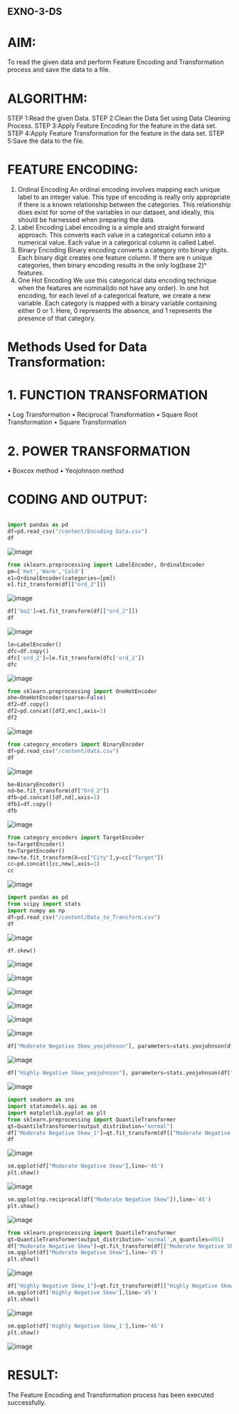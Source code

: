 ## EXNO-3-DS

# AIM:
To read the given data and perform Feature Encoding and Transformation process and save the data to a file.

# ALGORITHM:
STEP 1:Read the given Data.
STEP 2:Clean the Data Set using Data Cleaning Process.
STEP 3:Apply Feature Encoding for the feature in the data set.
STEP 4:Apply Feature Transformation for the feature in the data set.
STEP 5:Save the data to the file.

# FEATURE ENCODING:
1. Ordinal Encoding
An ordinal encoding involves mapping each unique label to an integer value. This type of encoding is really only appropriate if there is a known relationship between the categories. This relationship does exist for some of the variables in our dataset, and ideally, this should be harnessed when preparing the data.
2. Label Encoding
Label encoding is a simple and straight forward approach. This converts each value in a categorical column into a numerical value. Each value in a categorical column is called Label.
3. Binary Encoding
Binary encoding converts a category into binary digits. Each binary digit creates one feature column. If there are n unique categories, then binary encoding results in the only log(base 2)ⁿ features.
4. One Hot Encoding
We use this categorical data encoding technique when the features are nominal(do not have any order). In one hot encoding, for each level of a categorical feature, we create a new variable. Each category is mapped with a binary variable containing either 0 or 1. Here, 0 represents the absence, and 1 represents the presence of that category.

# Methods Used for Data Transformation:
  # 1. FUNCTION TRANSFORMATION
• Log Transformation
• Reciprocal Transformation
• Square Root Transformation
• Square Transformation
  # 2. POWER TRANSFORMATION
• Boxcox method
• Yeojohnson method

# CODING AND OUTPUT:
```python

import pandas as pd
df=pd.read_csv("/content/Encoding Data.csv")
df
```
 ![image](https://github.com/varshasharon/EXNO-3-DS/assets/98278161/d50feeb0-02d1-4d80-988b-73beff9a922e)

```python
from sklearn.preprocessing import LabelEncoder, OrdinalEncoder
pm=['Hot','Warm','Cold']
e1=OrdinalEncoder(categories=[pm])
e1.fit_transform(df[["ord_2"]])
```
![image](https://github.com/varshasharon/EXNO-3-DS/assets/98278161/3b99bb56-9f79-4c19-8073-6acb51e3c7ff)


```python
df['bo2']=e1.fit_transform(df[["ord_2"]])
df
```
![image](https://github.com/varshasharon/EXNO-3-DS/assets/98278161/729b6d4a-54ad-49e3-b375-9a91aed0d8cd)

```python
le=LabelEncoder()
dfc=df.copy()
dfc['ord_2']=le.fit_transform(dfc['ord_2'])
dfc
```
![image](https://github.com/varshasharon/EXNO-3-DS/assets/98278161/a204cb14-d8f7-405f-9d74-b899c7475853)


```python
from sklearn.preprocessing import OneHotEncoder
ohe=OneHotEncoder(sparse=False)
df2=df.copy()
df2=pd.concat([df2,enc],axis=1)
df2
```
![image](https://github.com/varshasharon/EXNO-3-DS/assets/98278161/e14d5ed4-9a92-422a-a194-f3279acc29bb)

```python
from category_encoders import BinaryEncoder
df=pd.read_csv("/content/data.csv")
df
```
![image](https://github.com/varshasharon/EXNO-3-DS/assets/98278161/5f4c3d75-0fd9-4c5b-8809-41697ae76a58)


```python
be=BinaryEncoder()
nd=be.fit_transform(df["Ord_2"])
dfb=pd.concat([df,nd],axis=1)
dfb1=df.copy()
dfb
```
![image](https://github.com/varshasharon/EXNO-3-DS/assets/98278161/53805568-c5f6-4e6c-bb81-316490b1cb75)


```python
from category_encoders import TargetEncoder
te=TargetEncoder()
te=TargetEncoder()
new=te.fit_transform(X=cc["City"],y=cc["Target"])
cc=pd.concat([cc,new],axis=1)
cc
```
![image](https://github.com/varshasharon/EXNO-3-DS/assets/98278161/f4a82029-6738-4453-952f-d80605ddb10e)


```python
import pandas as pd
from scipy import stats
import numpy as np
df=pd.read_csv("/content/Data_to_Transform.csv")
df
```
![image](https://github.com/varshasharon/EXNO-3-DS/assets/98278161/f958785d-f1c9-471c-b04f-14d89376f25d)


```python
df.skew()
```
![image](https://github.com/varshasharon/EXNO-3-DS/assets/98278161/eef1f465-295a-469d-914e-7313a046c046)

![image](https://github.com/varshasharon/EXNO-3-DS/assets/98278161/d046aa73-0223-47cc-a784-dacfc95dddce)

![image](https://github.com/varshasharon/EXNO-3-DS/assets/98278161/18ba4598-6720-49bc-b83b-4ceb6023f403)

![image](https://github.com/varshasharon/EXNO-3-DS/assets/98278161/5eabf620-9326-44f0-812b-5f617a360f03)

![image](https://github.com/varshasharon/EXNO-3-DS/assets/98278161/42c3fb2a-3455-4ef3-9e61-2c92a9859451)

![image](https://github.com/varshasharon/EXNO-3-DS/assets/98278161/de879772-39d9-4bfb-9b6a-d14dd48f5e93)


```python
df["Moderate Negative Skew_yeojohnson"], parameters=stats.yeojohnson(df["Moderate Negative Skew"])
```
![image](https://github.com/varshasharon/EXNO-3-DS/assets/98278161/31a20908-73ec-4ec5-a674-cda800631d2b)

```python
df["Highly Negative Skew_yeojohnson"], parameters=stats.yeojohnson(df["Highly Negative Skew"])
```
![image](https://github.com/varshasharon/EXNO-3-DS/assets/98278161/a052d2fd-ba04-4347-bb2c-f531649ce468)

```python
import seaborn as sns
import statsmodels.api as sm
import matplotlib.pyplot as plt
from sklearn.preprocessing import QuantileTransformer
qt=QuantileTransformer(output_distribution="normal")
df["Moderate Negative Skew_1"]=qt.fit_transform(df[["Moderate Negative Skew"]])
df


```
![image](https://github.com/varshasharon/EXNO-3-DS/assets/98278161/6836d5a9-d235-4ff7-b488-4f360a65ede7)

```python
sm.qqplot(df["Moderate Negative Skew"],line='45')
plt.show()
```
![image](https://github.com/varshasharon/EXNO-3-DS/assets/98278161/df29d423-66d0-4b85-90e1-8dab668768ac)

```python
sm.qqplot(np.reciprocal(df["Moderate Negative Skew"]),line='45')
plt.show()
```
![image](https://github.com/varshasharon/EXNO-3-DS/assets/98278161/9714882b-4b8c-484c-90a7-3e7033ff1db5)

```python
from sklearn.preprocessing import QuantileTransformer
qt=QuantileTransformer(output_distribution='normal',n_quantiles=891)
df["Moderate Negative Skew"]=qt.fit_transform(df[["Moderate Negative Skew"]])
sm.qqplot(df["Moderate Negative Skew"],line='45')
plt.show()
```
![image](https://github.com/varshasharon/EXNO-3-DS/assets/98278161/c0be92c4-93aa-4a26-9410-b4b792fc1315)

```python
df["Highly Negative Skew_1"]=qt.fit_transform(df[["Highly Negative Skew"]])
sm.qqplot(df['Highly Negative Skew'],line='45')
plt.show()
```
![image](https://github.com/varshasharon/EXNO-3-DS/assets/98278161/ca10ff7f-c5dc-49ff-8a56-a2a92254e5b4)

```python
sm.qqplot(df['Highly Negative Skew_1'],line='45')
plt.show()
```
![image](https://github.com/varshasharon/EXNO-3-DS/assets/98278161/b9f8b166-1f1c-4d8a-86d9-7bf9db62e8be)

# RESULT:
 The Feature Encoding and Transformation process has been executed successfully.
       
